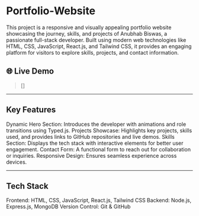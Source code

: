 # Portfolio-Website
This project is a responsive and visually appealing portfolio website showcasing the journey, skills, and projects of Anubhab Biswas, a passionate full-stack developer. Built using modern web technologies like HTML, CSS, JavaScript, React.js, and Tailwind CSS, it provides an engaging platform for visitors to explore skills, projects, and contact information.

## 🌐 Live Demo

> []
---

## Key Features
Dynamic Hero Section: Introduces the developer with animations and role transitions using Typed.js.
Projects Showcase: Highlights key projects, skills used, and provides links to GitHub repositories and live demos.
Skills Section: Displays the tech stack with interactive elements for better user engagement.
Contact Form: A functional form to reach out for collaboration or inquiries.
Responsive Design: Ensures seamless experience across devices.

---

## Tech Stack
Frontend: HTML, CSS, JavaScript, React.js, Tailwind CSS
Backend: Node.js, Express.js, MongoDB
Version Control: Git & GitHub
